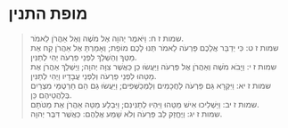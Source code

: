 # מופת התנין

> שמות ז ח: וַיֹּאמֶר יְהוָה אֶל מֹשֶׁה וְאֶל אַהֲרֹן לֵאמֹר.  
> שמות ז ט: כִּי יְדַבֵּר אֲלֵכֶם פַּרְעֹה לֵאמֹר תְּנוּ לָכֶם מוֹפֵת; וְאָמַרְתָּ אֶל אַהֲרֹן קַח אֶת מַטְּךָ וְהַשְׁלֵךְ לִפְנֵי פַרְעֹה יְהִי לְתַנִּין.  
> שמות ז י: וַיָּבֹא מֹשֶׁה וְאַהֲרֹן אֶל פַּרְעֹה וַיַּעֲשׂוּ כֵן כַּאֲשֶׁר צִוָּה יְהוָה; וַיַּשְׁלֵךְ אַהֲרֹן אֶת מַטֵּהוּ לִפְנֵי פַרְעֹה וְלִפְנֵי עֲבָדָיו וַיְהִי לְתַנִּין.  
> שמות ז יא: וַיִּקְרָא גַּם פַּרְעֹה לַחֲכָמִים וְלַמְכַשְּׁפִים; וַיַּעֲשׂוּ גַם הֵם חַרְטֻמֵּי מִצְרַיִם בְּלַהֲטֵיהֶם כֵּן.  
> שמות ז יב: וַיַּשְׁלִיכוּ אִישׁ מַטֵּהוּ וַיִּהְיוּ לְתַנִּינִם; וַיִּבְלַע מַטֵּה אַהֲרֹן אֶת מַטֹּתָם.  
> שמות ז יג: וַיֶּחֱזַק לֵב פַּרְעֹה וְלֹא שָׁמַע אֲלֵהֶם:  כַּאֲשֶׁר דִּבֶּר יְהוָה.   
 

